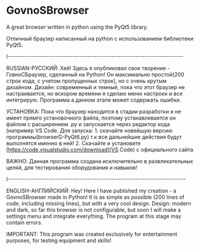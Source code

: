 # GovnoSBrowser
A great browser written in python using the PyQt5 library.

Отличный браузер написанный на python с использованием библиотеки PyQt5.

I-------------------------------------------------------------------------

RUSSIAN-РУССКИЙ: Хей! Здесь я опубликовал свое творение - ГовноСБраузер, сделанный на Python! Он максимально простой(200 строк кода, с учетом пропущенных строк), но с очень крутым дизайном. Дизайн: современный и темный, пока что этот браузер не настраивается, но вскором времени я сделаю меню настроек и все интегрирую. Программа а данном этапе может содержать ошибки.

УСТАНОВКА: Пока что браузер находится в стадии разработки и не имеет прямго установочного файла, поэтому устанавливается он файлом с расширением .py и запускается через редактор кода (например VS Code. Для запуска: 1. скачайте новейшую версию программы(browserG-PyQt6.py) т.к все дальнейшие действия будут выполнятся именно в ней!
2. Скачайте и установите [https://code.visualstudio.com/download](VS Code) с официального сайта


ВАЖНО: Данная программа создана исключительно в развлекательных целяй, для тестирования оборудования и навыков! 

I--------------------------------------------------------------------------

ENGLISH-АНГЛИЙСКИЙ: Hey! Here I have published my creation - a GovnoSBrowser made in Python! It is as simple as possible (200 lines of code, including missing lines), but with a very cool design. Design: modern and dark, so far this browser is not configurable, but soon I will make a settings menu and integrate everything. The program at this stage may contain errors.

IMPORTANT: This program was created exclusively for entertainment purposes, for testing equipment and skills!
